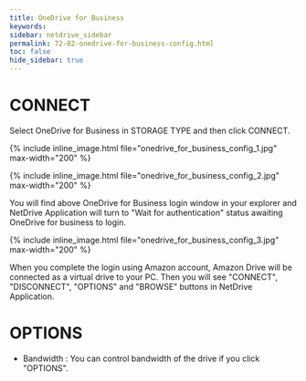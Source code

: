 ```yaml
---
title: OneDrive for Business
keywords:
sidebar: netdrive_sidebar
permalink: 72-82-onedrive-for-business-config.html
toc: false
hide_sidebar: true
---
```


CONNECT
==================
Select OneDrive for Business in STORAGE TYPE and then click CONNECT.


{% include inline_image.html file="onedrive_for_business_config_1.jpg" max-width="200" %}


{% include inline_image.html file="onedrive_for_business_config_2.jpg" max-width="200" %}


You will find above OneDrive for Business login window in your explorer and NetDrive Application will turn to "Wait for authentication" status awaiting OneDrive for business to login.


{% include inline_image.html file="onedrive_for_business_config_3.jpg" max-width="200" %}


When you complete the login using Amazon account, Amazon Drive will be connected as a virtual drive to your PC. Then you will see "CONNECT", "DISCONNECT", "OPTIONS" and "BROWSE" buttons in NetDrive Application.


OPTIONS
==================
* Bandwidth : You can control bandwidth of the drive if you click "OPTIONS".

